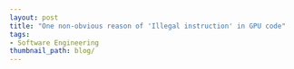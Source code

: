 ```yaml
---
layout: post
title: "One non-obvious reason of 'Illegal instruction' in GPU code"
tags:
- Software Engineering
thumbnail_path: blog/
---
```

